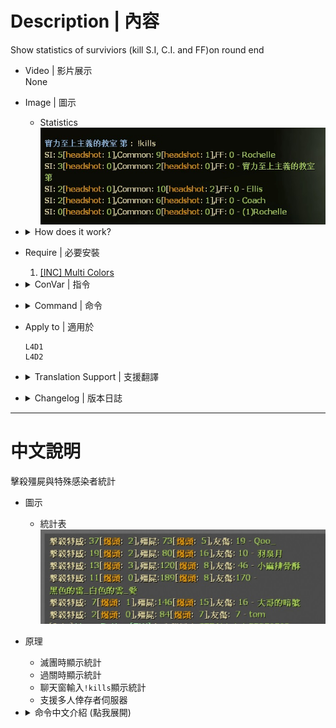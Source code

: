 # Description | 內容
Show statistics of surviviors (kill S.I, C.I. and FF)on round end

* Video | 影片展示
<br>None

* Image | 圖示
	* Statistics
	<br/>![kills_1](image/kills_1.jpg)

* <details><summary>How does it work?</summary>

	* Display Statistics when round end
	* Display Statistics when mission complete
	* Display Statistics when player types ```!kills``` in chatbox
	* Support 5+ multi players
</details>

* Require | 必要安裝
	1. [[INC] Multi Colors](https://github.com/fbef0102/L4D1_2-Plugins/releases/tag/Multi-Colors)

* <details><summary>ConVar | 指令</summary>

	None
</details>

* <details><summary>Command | 命令</summary>

	* **Print statistics of surviviors**
		```php
		sm_kills
		```
</details>

* Apply to | 適用於
	```
	L4D1
	L4D2
	```

* <details><summary>Translation Support | 支援翻譯</summary>

	```
	English
	繁體中文
	简体中文
	Spanish
	Portuguese
	```
</details>

* <details><summary>Changelog | 版本日誌</summary>

	* v1.7 (2023-5-17)
		* Optimize code

	* v1.6 (2023-2-2)
		* Translation Support
		* Support 5+ survivors

	* v1.0
		* Initial Release
</details>

- - - -
# 中文說明
擊殺殭屍與特殊感染者統計

* 圖示
	* 統計表
	<br/>![zho/kills_1](image/zho/kills_1.jpg)

* 原理
    * 滅團時顯示統計
    * 過關時顯示統計
	* 聊天窗輸入```!kills```顯示統計
	* 支援多人倖存者伺服器

* <details><summary>命令中文介紹 (點我展開)</summary>

	* **顯示統計**
		```php
		sm_kills
		```
</details>
